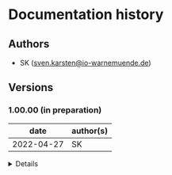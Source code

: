 # Documentation history 

## Authors

* SK      (sven.karsten@io-warnemuende.de)


## Versions

### 1.00.00 (in preparation)

| date        | author(s)   | 
|---          |---          |
| 2022-04-27  | SK          |

<details>

#### changes
* initial version of jupyter-book documentation

#### compatibility
* to iow_esm/main version [1.01.00](https://git.io-warnemuende.de/iow_esm/main/src/branch/1.01.00)
  
</details>
